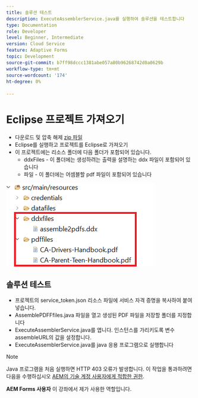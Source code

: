 ```yaml
---
title: 솔루션 테스트
description: ExecuteAssemblerService.java를 실행하여 솔루션을 테스트합니다
type: Documentation
role: Developer
level: Beginner, Intermediate
version: Cloud Service
feature: Adaptive Forms
topic: Development
source-git-commit: b7ff98dccc1381abe057a80b96268742d0a0629b
workflow-type: tm+mt
source-wordcount: '174'
ht-degree: 0%

---
```


# Eclipse 프로젝트 가져오기

* 다운로드 및 압축 해제 [zip 파일](./assets/pdf-manipulation.zip)
* Eclipse를 실행하고 프로젝트를 Eclipse로 가져오기
* 이 프로젝트에는 리소스 폴더에 다음 폴더가 포함되어 있습니다.
   * ddxFiles - 이 폴더에는 생성하려는 출력을 설명하는 ddx 파일이 포함되어 있습니다
   * 파일 - 이 폴더에는 어셈블할 pdf 파일이 포함되어 있습니다

![리소스 파일](./assets/resources.png)

## 솔루션 테스트

* 프로젝트의 service_token.json 리소스 파일에 서비스 자격 증명을 복사하여 붙여 넣습니다.
* AssemblePDFFfiles.java 파일을 열고 생성된 PDF 파일을 저장할 폴더를 지정합니다
* ExecuteAssemblerService.java를 엽니다. 인스턴스를 가리키도록 변수 assembleURL의 값을 설정합니다.
* ExecuteAssemblerService.java를 java 응용 프로그램으로 실행합니다

>[!NOTE]
> Java 프로그램을 처음 실행하면 HTTP 403 오류가 발생합니다. 이 작업을 통과하려면 다음을 수행하십시오 [AEM의 기술 계정 사용자에게 적합한 권한](https://experienceleague.adobe.com/docs/experience-manager-learn/getting-started-with-aem-headless/authentication/service-credentials.html?lang=en#configure-access-in-aem).

**AEM Forms 사용자** 이 강좌에서 제가 사용한 역할입니다.
